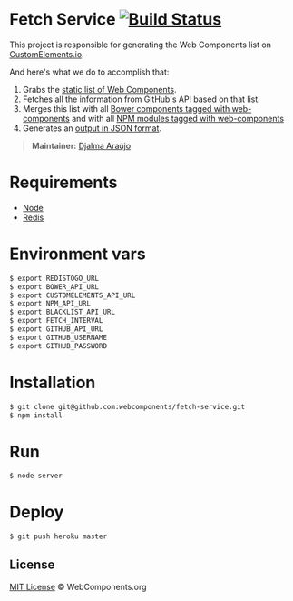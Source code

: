 # Fetch Service [![Build Status](https://secure.travis-ci.org/webcomponents/fetch-service.svg?branch=master)](https://travis-ci.org/webcomponents/fetch-service)

This project is responsible for generating the Web Components list on [CustomElements.io](http://customelements.io).

And here's what we do to accomplish that:

1. Grabs the [static list of Web Components](https://github.com/webcomponents/customelements.io/blob/gh-pages/data/repos.json).
2. Fetches all the information from GitHub's API based on that list.
3. Merges this list with all [Bower components tagged with web-components](https://bower-component-list.herokuapp.com/keyword/web-components) and with all [NPM modules tagged with web-components](https://skimdb.npmjs.com/registry/_design/app/_view/byKeyword?startkey=[%22web-components%22]&endkey=[%22web-components%22,{}]&group_level=3)
4. Generates an [output in JSON format](http://customelementsio.herokuapp.com/).

> **Maintainer:** [Djalma Araújo](https://github.com/djalmaaraujo)

# Requirements

- [Node](http://nodejs.org/)
- [Redis](http://redis.io/)

# Environment vars

```bash
$ export REDISTOGO_URL
$ export BOWER_API_URL
$ export CUSTOMELEMENTS_API_URL
$ export NPM_API_URL
$ export BLACKLIST_API_URL
$ export FETCH_INTERVAL
$ export GITHUB_API_URL
$ export GITHUB_USERNAME
$ export GITHUB_PASSWORD
```

# Installation
```bash
$ git clone git@github.com:webcomponents/fetch-service.git
$ npm install
```

# Run

```bash
$ node server
```

# Deploy

```bash
$ git push heroku master
```

## License

[MIT License](http://webcomponentsorg.mit-license.org/) © WebComponents.org
